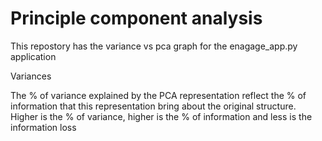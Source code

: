 # Principle component analysis 


This repostory has the variance vs pca graph for the enagage_app.py application



Variances 

The % of variance explained by the PCA representation reflect the % of information that this representation bring about the original structure. Higher is the % of variance, higher is the % of information and less is the information loss


